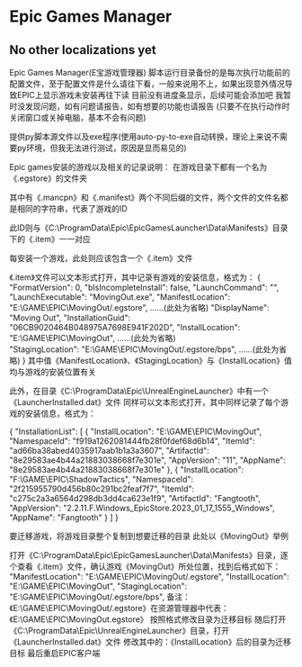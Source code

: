 # Epic Games Manager
## No other localizations yet
Epic Games Manager(E宝游戏管理器)
脚本运行目录备份的是每次执行功能前的配置文件，至于配置文件是什么请往下看，一般来说用不上，如果出现意外情况导致EPIC上显示游戏未安装再往下读
目前没有进度条显示，后续可能会添加吧
我暂时没发现问题，如有问题请报告，如有想要的功能也请报告
(只要不在执行动作时关闭窗口或关掉电脑，基本不会有问题)

提供py脚本源文件以及exe程序(使用auto-py-to-exe自动转换，理论上来说不需要py环境，但我无法进行测试，原因是显而易见的)

Epic games安装的游戏以及相关的记录说明：
在游戏目录下都有一个名为《.egstore》的文件夹

其中有《.mancpn》和《.manifest》两个不同后缀的文件，两个文件的文件名都是相同的字符串，代表了游戏的ID

此ID则与《C:\ProgramData\Epic\EpicGamesLauncher\Data\Manifests》目录下的《.item》一一对应

每安装一个游戏，此处则应该包含一个《.item》文件

《.item》文件可以文本形式打开，其中记录有游戏的安装信息，格式为：
{
	"FormatVersion": 0,
	"bIsIncompleteInstall": false,
	"LaunchCommand": "",
	"LaunchExecutable": "MovingOut.exe",
	"ManifestLocation": "E:\\GAME\\EPIC\\MovingOut/.egstore",
	……(此处为省略)
	"DisplayName": "Moving Out",
	"InstallationGuid": "06CB9020464B048975A7698E941F202D",
	"InstallLocation": "E:\\GAME\\EPIC\\MovingOut",
	……(此处为省略)	
	"StagingLocation": "E:\\GAME\\EPIC\\MovingOut/.egstore/bps",
	……(此处为省略)
}
其中值《ManifestLocation》、《StagingLocation》与《InstallLocation》值均与游戏的安装位置有关

此外，在目录《C:\ProgramData\Epic\UnrealEngineLauncher》中有一个《LauncherInstalled.dat》文件
同样可以文本形式打开，其中同样记录了每个游戏的安装信息，格式为：

{
	"InstallationList": [
		{
			"InstallLocation": "E:\\GAME\\EPIC\\MovingOut",
			"NamespaceId": "f919a1262081444fb28f0fdef68d6b14",
			"ItemId": "ad66ba38abed4035917aab1b1a3a3607",
			"ArtifactId": "8e29583ae4b44a21883038668f7e301e",
			"AppVersion": "11",
			"AppName": "8e29583ae4b44a21883038668f7e301e"
		},
		{
			"InstallLocation": "F:\\GAME\\EPIC\\ShadowTactics",
			"NamespaceId": "2f215955790d456b80c291bc2feaf7f7",
			"ItemId": "c275c2a3a6564d298db3dd4ca623e1f9",
			"ArtifactId": "Fangtooth",
			"AppVersion": "2.2.11.F.Windows_EpicStore.2023_01_17_1555_Windows",
			"AppName": "Fangtooth"
		}
	]
}

要迁移游戏，将游戏目录整个复制到想要迁移的目录
此处以《MovingOut》举例

打开《C:\ProgramData\Epic\EpicGamesLauncher\Data\Manifests》目录，逐个查看《.item》文件，确认游戏《MovingOut》所处位置，找到后格式如下：
"ManifestLocation": "E:\\GAME\\EPIC\\MovingOut/.egstore",
"InstallLocation": "E:\\GAME\\EPIC\\MovingOut",
"StagingLocation": "E:\\GAME\\EPIC\\MovingOut/.egstore/bps",
备注：《E:\\GAME\\EPIC\\MovingOut/.egstore》在资源管理器中代表：《E:\GAME\EPIC\MovingOut\.egstore》
按照格式修改目录为迁移目标
随后打开《C:\ProgramData\Epic\UnrealEngineLauncher》目录，打开《LauncherInstalled.dat》文件
修改其中的：《InstallLocation》后的目录为迁移目标
最后重启EPIC客户端
